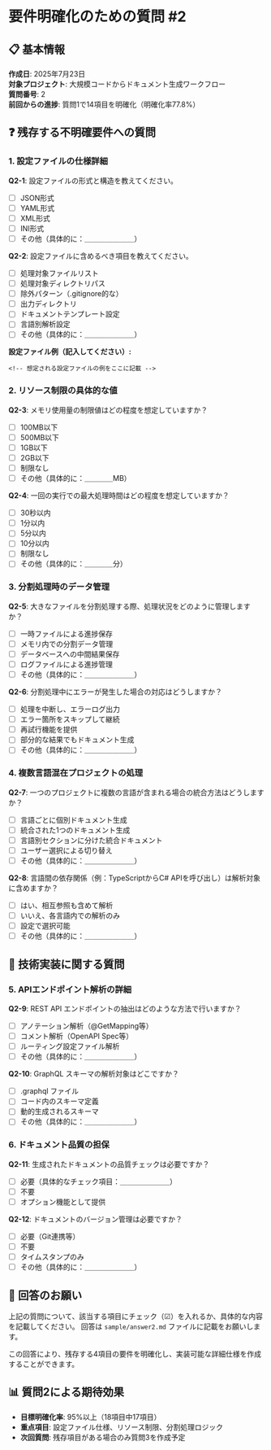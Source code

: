 # 要件明確化のための質問 #2

## 📋 基本情報
**作成日**: 2025年7月23日  
**対象プロジェクト**: 大規模コードからドキュメント生成ワークフロー  
**質問番号**: 2  
**前回からの進捗**: 質問1で14項目を明確化（明確化率77.8%）

## ❓ 残存する不明確要件への質問

### 1. 設定ファイルの仕様詳細

**Q2-1**: 設定ファイルの形式と構造を教えてください。
- [ ] JSON形式
- [ ] YAML形式
- [ ] XML形式
- [ ] INI形式
- [ ] その他（具体的に：＿＿＿＿＿＿＿）

**Q2-2**: 設定ファイルに含めるべき項目を教えてください。
- [ ] 処理対象ファイルリスト
- [ ] 処理対象ディレクトリパス
- [ ] 除外パターン（.gitignore的な）
- [ ] 出力ディレクトリ
- [ ] ドキュメントテンプレート設定
- [ ] 言語別解析設定
- [ ] その他（具体的に：＿＿＿＿＿＿＿）

**設定ファイル例（記入してください）:**
```
<!-- 想定される設定ファイルの例をここに記載 -->
```

### 2. リソース制限の具体的な値

**Q2-3**: メモリ使用量の制限値はどの程度を想定していますか？
- [ ] 100MB以下
- [ ] 500MB以下
- [ ] 1GB以下
- [ ] 2GB以下
- [ ] 制限なし
- [ ] その他（具体的に：＿＿＿＿MB）

**Q2-4**: 一回の実行での最大処理時間はどの程度を想定していますか？
- [ ] 30秒以内
- [ ] 1分以内
- [ ] 5分以内
- [ ] 10分以内
- [ ] 制限なし
- [ ] その他（具体的に：＿＿＿＿分）

### 3. 分割処理時のデータ管理

**Q2-5**: 大きなファイルを分割処理する際、処理状況をどのように管理しますか？
- [ ] 一時ファイルによる進捗保存
- [ ] メモリ内での分割データ管理
- [ ] データベースへの中間結果保存
- [ ] ログファイルによる進捗管理
- [ ] その他（具体的に：＿＿＿＿＿＿＿）

**Q2-6**: 分割処理中にエラーが発生した場合の対応はどうしますか？
- [ ] 処理を中断し、エラーログ出力
- [ ] エラー箇所をスキップして継続
- [ ] 再試行機能を提供
- [ ] 部分的な結果でもドキュメント生成
- [ ] その他（具体的に：＿＿＿＿＿＿＿）

### 4. 複数言語混在プロジェクトの処理

**Q2-7**: 一つのプロジェクトに複数の言語が含まれる場合の統合方法はどうしますか？
- [ ] 言語ごとに個別ドキュメント生成
- [ ] 統合された1つのドキュメント生成
- [ ] 言語別セクションに分けた統合ドキュメント
- [ ] ユーザー選択による切り替え
- [ ] その他（具体的に：＿＿＿＿＿＿＿）

**Q2-8**: 言語間の依存関係（例：TypeScriptからC# APIを呼び出し）は解析対象に含めますか？
- [ ] はい、相互参照も含めて解析
- [ ] いいえ、各言語内での解析のみ
- [ ] 設定で選択可能
- [ ] その他（具体的に：＿＿＿＿＿＿＿）

## 🔧 技術実装に関する質問

### 5. APIエンドポイント解析の詳細

**Q2-9**: REST API エンドポイントの抽出はどのような方法で行いますか？
- [ ] アノテーション解析（@GetMapping等）
- [ ] コメント解析（OpenAPI Spec等）
- [ ] ルーティング設定ファイル解析
- [ ] その他（具体的に：＿＿＿＿＿＿＿）

**Q2-10**: GraphQL スキーマの解析対象はどこですか？
- [ ] .graphql ファイル
- [ ] コード内のスキーマ定義
- [ ] 動的生成されるスキーマ
- [ ] その他（具体的に：＿＿＿＿＿＿＿）

### 6. ドキュメント品質の担保

**Q2-11**: 生成されたドキュメントの品質チェックは必要ですか？
- [ ] 必要（具体的なチェック項目：＿＿＿＿＿＿＿）
- [ ] 不要
- [ ] オプション機能として提供

**Q2-12**: ドキュメントのバージョン管理は必要ですか？
- [ ] 必要（Git連携等）
- [ ] 不要
- [ ] タイムスタンプのみ
- [ ] その他（具体的に：＿＿＿＿＿＿＿）

## 🎯 回答のお願い

上記の質問について、該当する項目にチェック（☑）を入れるか、具体的な内容を記載してください。
回答は `sample/answer2.md` ファイルに記載をお願いします。

この回答により、残存する4項目の要件を明確化し、実装可能な詳細仕様を作成することができます。

## 📊 質問2による期待効果
- **目標明確化率**: 95%以上（18項目中17項目）
- **重点項目**: 設定ファイル仕様、リソース制限、分割処理ロジック
- **次回質問**: 残存項目がある場合のみ質問3を作成予定
